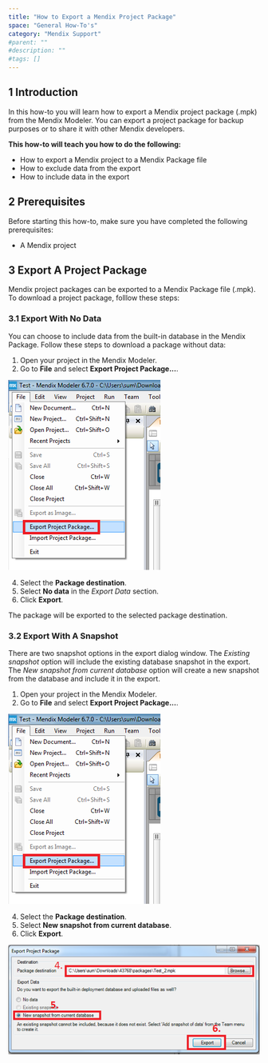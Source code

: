 ```yaml
---
title: "How to Export a Mendix Project Package"
space: "General How-To's"
category: "Mendix Support"
#parent: ""
#description: ""
#tags: []
---
```


## 1 Introduction
In this how-to you will learn how to export a Mendix project package (.mpk) from the Mendix Modeler. You can export a project package for backup purposes or to share it with other Mendix developers.

**This how-to will teach you how to do the following:**
*   How to export a Mendix project to a Mendix Package file
*   How to exclude data from the export
*   How to include data in the export

## 2 Prerequisites
Before starting this how-to, make sure you have completed the following prerequisites:

* A Mendix project

## 3 Export A Project Package
Mendix project packages can be exported to a Mendix Package file (.mpk). To download a project package, folllow these steps:

### 3.1 Export With No Data
You can choose to include data from the built-in database in the Mendix Package. Follow these steps to download a package without data:

1. Open your project in the Mendix Modeler.
2. Go to **File** and select **Export Project Package...**.

  ![](attachments/how-to-export-a-project-package-mpk/exportpp.png)

4. Select the **Package destination**.
5.  Select **No data** in the *Export Data* section.
6.  Click **Export**.

The package will be exported to the selected package destination.

### 3.2 Export With A Snapshot
There are two snapshot options in the export dialog window. The *Existing snapshot* option will include the existing database snapshot in the export. The *New snapshot from current database* option will create a new snapshot from the database and include it in the export.

1. Open your project in the Mendix Modeler.
2. Go to **File** and select **Export Project Package...**.

  ![](attachments/how-to-export-a-project-package-mpk/exportpp.png)

4. Select the **Package destination**.
5. Select **New snapshot from current database**.
6. Click **Export**.

![](attachments/how-to-export-a-project-package-mpk/snapshotincluded.png)

